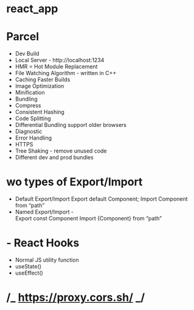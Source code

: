 # react_app

# Parcel

- Dev Build
- Local Server - http://localhost:1234
- HMR = Hot Module Replacement
- File Watching Algorithm - written in C++
- Caching Faster Builds
- Image Optimization
- Minification
- Bundling
- Compress
- Consistent Hashing
- Code Splitting
- Differential Bundling support older browsers
- Diagnostic
- Error Handling
- HTTPS
- Tree Shaking - remove unused code
- Different dev and prod bundles

# wo types of Export/Import

- Default Export/Import
  Export default Component;
  Import Component from “path”
- Named Export/Import -  
   Export const Component
  Import {Component} from “path”

# - React Hooks

- Normal JS utility function
- useState()
- useEffect()

# /_ https://proxy.cors.sh/ _/
